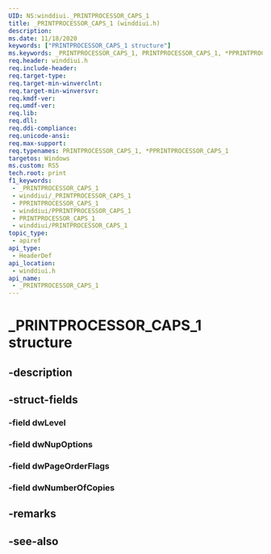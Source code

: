 ```yaml
---
UID: NS:winddiui._PRINTPROCESSOR_CAPS_1
title: _PRINTPROCESSOR_CAPS_1 (winddiui.h)
description: 
ms.date: 11/18/2020
keywords: ["PRINTPROCESSOR_CAPS_1 structure"]
ms.keywords: _PRINTPROCESSOR_CAPS_1, PRINTPROCESSOR_CAPS_1, *PPRINTPROCESSOR_CAPS_1,
req.header: winddiui.h
req.include-header: 
req.target-type: 
req.target-min-winverclnt: 
req.target-min-winversvr: 
req.kmdf-ver: 
req.umdf-ver: 
req.lib: 
req.dll: 
req.ddi-compliance: 
req.unicode-ansi: 
req.max-support: 
req.typenames: PRINTPROCESSOR_CAPS_1, *PPRINTPROCESSOR_CAPS_1
targetos: Windows
ms.custom: RS5
tech.root: print
f1_keywords:
 - _PRINTPROCESSOR_CAPS_1
 - winddiui/_PRINTPROCESSOR_CAPS_1
 - PPRINTPROCESSOR_CAPS_1
 - winddiui/PPRINTPROCESSOR_CAPS_1
 - PRINTPROCESSOR_CAPS_1
 - winddiui/PRINTPROCESSOR_CAPS_1
topic_type:
 - apiref
api_type:
 - HeaderDef
api_location:
 - winddiui.h
api_name:
 - _PRINTPROCESSOR_CAPS_1
---
```


# _PRINTPROCESSOR_CAPS_1 structure

## -description

## -struct-fields

### -field dwLevel

### -field dwNupOptions

### -field dwPageOrderFlags

### -field dwNumberOfCopies

## -remarks

## -see-also
